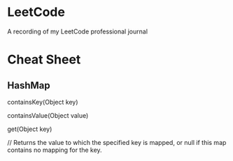 # LeetCode
A recording of my LeetCode professional journal 

# Cheat Sheet 

## HashMap 
containsKey(Object key)

containsValue(Object value)

get(Object key)

// Returns the value to which the specified key is mapped, or null if this map contains no mapping for the key.

